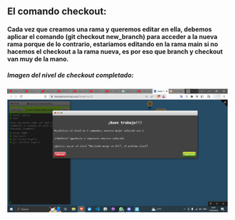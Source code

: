 ## El comando checkout:

#### Cada vez que creamos una rama y queremos editar en ella, debemos aplicar el comando (git checkout new_branch) para acceder a la nueva rama porque de lo contrario, estariamos editando en la rama main si no hacemos el checkout a la rama nueva, es por eso que branch y checkout van muy de la mano.

##### Imagen del nivel de checkout completado:
![Imagen del juego](/Cap_pantalla/003.png)